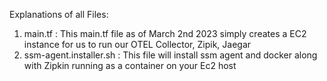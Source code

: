Explanations of all Files:

1. main.tf : This main.tf file as of March 2nd 2023 simply creates a EC2 instance for us to run our OTEL Collector, Zipik, Jaegar
2. ssm-agent.installer.sh : This file will install ssm agent and docker along with Zipkin running as a container on your Ec2 host
